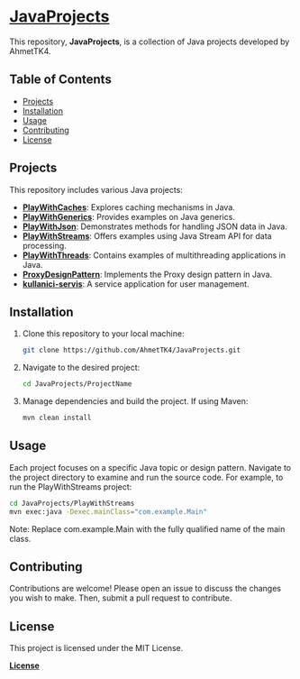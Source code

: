 # [JavaProjects](https://github.com/AhmetTK4/JavaProjects)

This repository, **JavaProjects**, is a collection of Java projects developed by AhmetTK4.

## Table of Contents

- [Projects](#projects)
- [Installation](#installation)
- [Usage](#usage)
- [Contributing](#contributing)
- [License](#license)

## Projects

This repository includes various Java projects:

- **[PlayWithCaches](https://github.com/AhmetTK4/JavaProjects/tree/main/PlayWithCaches)**: Explores caching mechanisms in Java.
- **[PlayWithGenerics](https://github.com/AhmetTK4/JavaProjects/tree/main/PlayWithGenerics)**: Provides examples on Java generics.
- **[PlayWithJson](https://github.com/AhmetTK4/JavaProjects/tree/main/PlayWithJson)**: Demonstrates methods for handling JSON data in Java.
- **[PlayWithStreams](https://github.com/AhmetTK4/JavaProjects/tree/main/PlayWithStreams)**: Offers examples using Java Stream API for data processing.
- **[PlayWithThreads](https://github.com/AhmetTK4/JavaProjects/tree/main/PlayWithThreads)**: Contains examples of multithreading applications in Java.
- **[ProxyDesignPattern](https://github.com/AhmetTK4/JavaProjects/tree/main/ProxyDesignPattern)**: Implements the Proxy design pattern in Java.
- **[kullanici-servis](https://github.com/AhmetTK4/JavaProjects/tree/main/kullanici-servis)**: A service application for user management.

## Installation

1. Clone this repository to your local machine:

   ```bash
   git clone https://github.com/AhmetTK4/JavaProjects.git
    ```
2. Navigate to the desired project:

   ```bash
   cd JavaProjects/ProjectName
   ```
3. Manage dependencies and build the project. If using Maven:
  
   ```bash
   mvn clean install
   ```
## Usage

Each project focuses on a specific Java topic or design pattern. Navigate to the project directory to examine and run the source code. For example, to run the PlayWithStreams project:

  ```bash
  cd JavaProjects/PlayWithStreams
  mvn exec:java -Dexec.mainClass="com.example.Main"
  ```
Note: Replace com.example.Main with the fully qualified name of the main class.

## Contributing

Contributions are welcome! Please open an issue to discuss the changes you wish to make. Then, submit a pull request to contribute.

## License

This project is licensed under the MIT License.

**[License](https://github.com/AhmetTK4/JavaProjects/blob/main/LICENSE)**




